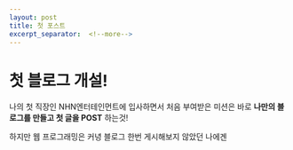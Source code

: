 ```yaml
---
layout: post
title: 첫 포스트
excerpt_separator:  <!--more-->
---
```


# 첫 블로그 개설!

나의 첫 직장인 NHN엔터테인먼트에 입사하면서 처음 부여받은 미션은 바로 **나만의 블로그를 만들고 첫 글을 POST** 하는것!

하지만 웹 프로그래밍은 커녕 블로그 한번 게시해보지 않았던 나에겐 